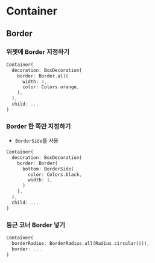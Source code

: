 # Container

## Border

### 위젯에 Border 지정하기
```dart
Container(
  decoration: BoxDecoration(
    border: Border.all( 
      width: 1,
      color: Colors.orange, 
    ),
  ),
  child: ...
)
```

### Border 한 쪽만 지정하기
- `BorderSide`를 사용
```dart
Container(
  decoration: BoxDecoration(
    border: Border( 
      bottom: BorderSide(
        color: Colors.black,
        width: 1,
      )
    ),
  ),
  child: ...
)
```

### 둥근 코너 Border 넣기
```dart
Container(
  borderRadius: BorderRadius.all(Radius.circular(8)),
  border: ...
)
```